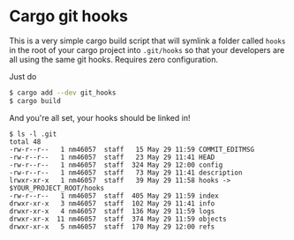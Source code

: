 Cargo git hooks
===

This is a very simple cargo build script that will symlink a folder called
`hooks` in the root of your cargo project into `.git/hooks` so that your
developers are all using the same git hooks. Requires zero configuration.

Just do

``` bash
$ cargo add --dev git_hooks
$ cargo build
```

And you're all set, your hooks should be linked in!

```
$ ls -l .git
total 48
-rw-r--r--   1 nm46057  staff   15 May 29 11:59 COMMIT_EDITMSG
-rw-r--r--   1 nm46057  staff   23 May 29 11:41 HEAD
-rw-r--r--   1 nm46057  staff  324 May 29 12:00 config
-rw-r--r--   1 nm46057  staff   73 May 29 11:41 description
lrwxr-xr-x   1 nm46057  staff   39 May 29 11:58 hooks -> $YOUR_PROJECT_ROOT/hooks
-rw-r--r--   1 nm46057  staff  405 May 29 11:59 index
drwxr-xr-x   3 nm46057  staff  102 May 29 11:41 info
drwxr-xr-x   4 nm46057  staff  136 May 29 11:59 logs
drwxr-xr-x  11 nm46057  staff  374 May 29 11:59 objects
drwxr-xr-x   5 nm46057  staff  170 May 29 12:00 refs
```
